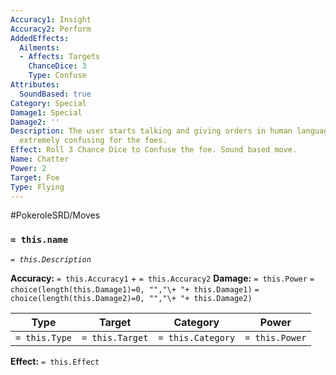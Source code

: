 ```yaml
---
Accuracy1: Insight
Accuracy2: Perform
AddedEffects:
  Ailments:
  - Affects: Targets
    ChanceDice: 3
    Type: Confuse
Attributes:
  SoundBased: true
Category: Special
Damage1: Special
Damage2: ''
Description: The user starts talking and giving orders in human language. It may be
  extremely confusing for the foes.
Effect: Roll 3 Chance Dice to Confuse the foe. Sound based move.
Name: Chatter
Power: 2
Target: Foe
Type: Flying
---
```


#PokeroleSRD/Moves

### `= this.name`
*`= this.Description`*

**Accuracy:** `= this.Accuracy1` + `= this.Accuracy2`
**Damage:** `= this.Power` `= choice(length(this.Damage1)=0, "","\+ "+ this.Damage1)` `= choice(length(this.Damage2)=0, "","\+ "+ this.Damage2)`

| Type          | Target          | Category          | Power          |
| ------------- | --------------- | ----------------  | -------------- |
| `= this.Type` | `= this.Target` | `= this.Category` | `= this.Power` | 

**Effect:** `= this.Effect`
